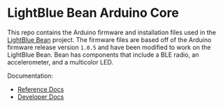 # LightBlue Bean Arduino Core

This repo contains the Arduino firmware and installation files used in the [LightBlue Bean](https://punchthrough.com/bean) project. The firmware files are based off of the Arduino firmware release version `1.0.5` and have been modified to work on the LightBlue Bean. Bean has components that include a BLE radio, an accelerometer, and a multicolor LED.

Documentation:

* [Reference Docs](https://punchthrough.com/bean/reference)
* [Developer Docs](docs/developer.md)
